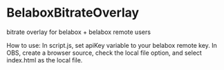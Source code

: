 # BelaboxBitrateOverlay
bitrate overlay for belabox + belabox remote users

How to use:
In script.js, set apiKey variable to your belabox remote key.
In OBS, create a browser source, check the local file option, and select index.html as the local file.
